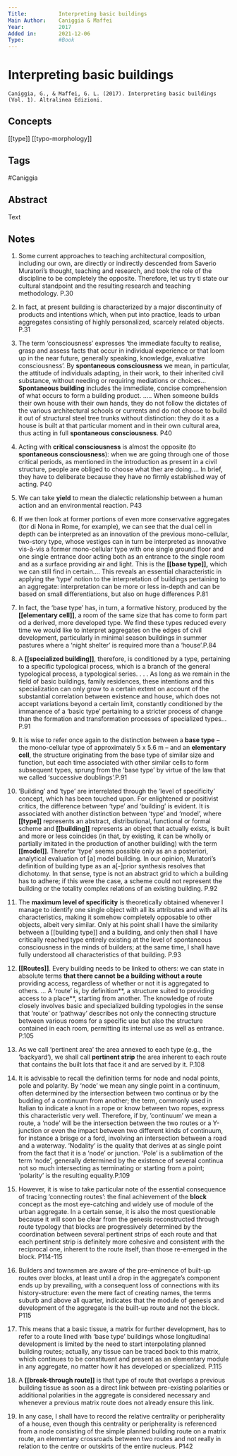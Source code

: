 ```yaml
---
Title: 			Interpreting basic buildings
Main Author:	Caniggia & Maffei
Year:			2017
Added in:		2021-12-06
Type:			#Book
---
```

# Interpreting basic buildings 
`Caniggia, G., & Maffei, G. L. (2017). Interpreting basic buildings (Vol. 1). Altralinea Edizioni.` 

## Concepts
[[type]]
[[typo-morphology]]
## Tags
#Caniggia

## Abstract
Text
## Notes
1. Some current approaches to teaching architectural composition, including our own, are directly or indirectly descended from Saverio Muratori’s thought, teaching and research, and took the role of the discipline to be completely the opposite. Therefore, let us try ti state our cultural standpoint and the resulting research and teaching methodology. P.30

2. In fact, at present building is characterized by a major discontinuity of products and intentions which, when put into practice, leads to urban aggregates consisting of highly personalized, scarcely related objects. P.31

3. The term ‘consciousness’ expresses ‘the immediate faculty to realise, grasp and assess facts that occur in individual experience or that loom up in the near future, generally speaking, knowledge, evaluative consciousness’. By **spontaneous consciousness** we mean, in particular, the attitude of individuals adapting, in their work, to their inherited civil substance, without needing or requiring mediations or choices… **Spontaneous building** includes the immediate, concise comprehension of what occurs to form a building product. ….. When someone builds their own house with their own hands, they do not follow the dictates of the various architectural schools or currents and do not choose to build it out of structural steel tree trunks without distinction: they do it as a house is built at that particular moment and in their own cultural area, thus acting in full **spontaneous consciousness**. P40

4. Acting with **critical consciousness** is almost the opposite (to **spontaneous consciousness**): when we are going through one of those critical periods, as mentioned in the introduction as present in a civil structure, people are obliged to choose what ther are doing…. In brief, they have to deliberate because they have no firmly established way of acting. P40

5. We can take **yield** to mean the dialectic relationship between a human action and an environmental reaction. P43

6. If we then look at former portions of even more conservative aggregates (tor di Nona in Rome, for example), we can see that the dual cell in depth can be interpreted as an innovation of the previous mono-cellular, two-story type, whose vestiges can in turn be interpreted as innovative vis-à-vis a former mono-cellular type with one single ground floor and one single entrance door acting both as an entrance to the single room and as a surface providing air and light. This is the **[[base type]],** which we can still find in certain…. This reveals an essential characteristic in applying the ‘type’ notion to the interpretation of buildings pertaining to an aggregate: interpretation can be more or less in-depth and can be based on small differentiations, but also on huge differences P.81

7. In fact, the ‘base type’ has, in turn, a formative history, produced by the **[[elementary cell]]**, a room of the same size that has come to form part od a derived, more developed type. We find these types reduced every time we would like to interpret aggregates on the edges of civil development, particularly in minimal season buildings in summer pastures where a ‘night shelter’ is required more than a ‘house’.P.84

8. A **[[specialized building]]**, therefore, is conditioned by a type, pertaining to a specific typological process, which is a branch of the general typological process, a typological series. . . . As long as we remain in the field of basic buildings, family residences, these intentions and this specialization can only grow to a certain extent on account of the substantial correlation between existence and house, which does not accept variations beyond a certain limit, constantly conditioned by the immanence of a ‘basic type’ pertaining to a stricter process of change than the formation and transformation processes of specialized types… P.91

9. It is wise to refer once again to the distinction between a **base type** – the mono-cellular type of approximately 5 x 5.6 m – and an **elementary cell**, the structure originating from the base type of similar size and function, but each time associated with other similar cells to form subsequent types, sprung from the ‘base type’ by virtue of the law that we called ‘successive doublings’.P.91

10. ‘Building’ and ‘type’ are interrelated through the ‘level of specificity’ concept, which has been touched upon. For enlightened or positivist critics, the difference between ‘type’ and ‘building’ is evident. It is associated with another distinction between ‘type’ and ‘model’, where **[[type]]** represents an abstract, distributional, functional or formal scheme and **[[building]]** represents an object that actually exists, is built and more or less coincides (in that, by existing, it can be wholly or partially imitated in the production of another building) with the term **[[model]]**. Therefor ‘type’ seems possible only as an a posteriori, analytical evaluation of [a] model building. In our opinion, Muratori’s definition of building type as an a[-]prior synthesis resolves that dichotomy. In that sense, type is not an abstract grid to which a building has to adhere; if this were the case, a scheme could not represent the building or the totality complex relations of an existing building. P.92

11. The **maximum level of specificity** is theoretically obtained whenever I manage to identify one single object with all its attributes and with all its characteristics, making it somehow completely opposable to other objects, albeit very similar. Only at his point shall I have the similarity between a [[building type]] and a building, and only then shall I have critically reached type entirely existing at the level of spontaneous consciousness in the minds of builders; at the same time, I shall have fully understood all characteristics of that building. P.93

12. **[[Routes]]**. Every building needs to be linked to others: we can state in absolute terms **that there cannot be a building without a route** providing access, regardless of whether or not it is aggregated to others. … A ‘route’ is, by definition**, a structure suited to providing access to a place**, starting from another. The knowledge of route closely involves basic and specialized building typologies in the sense that ‘route’ or ‘pathway’ describes not only the connecting structure between various rooms for a specific use but also the structure contained in each room, permitting its internal use as well as entrance. P.105

13. As we call ‘pertinent area’ the area annexed to each type (e.g., the ‘backyard’), we shall call **pertinent strip** the area inherent to each route that contains the built lots that face it and are served by it. P.108

14. It is advisable to recall the definition terms for node and nodal points, pole and polarity. By ‘node’ we mean any single point in a continuum, often determined by the intersection between two continua or by the budding of a continuum from another; the term, commonly used in Italian to indicate a knot in a rope or know between two ropes, express this characteristic very well. Therefore, if by, ’continuum’ we mean a route, a ‘node’ will be the intersection between the two routes or a Y-junction or even the impact between two different kinds of continuum, for instance a brisge or a ford, involving an intersection between a road and a waterway. ‘Nodality’ is the quality that derives at as single point from the fact that it is a ‘node’ or junction. ‘Pole’ is a sublimation of the term ‘node’, generally determined by the existence of several continua not so much intersecting as terminating or starting from a point; ‘polarity’ is the resulting equality.P.109

15. However, it is wise to take particular note of the essential consequence of tracing ‘connecting routes’: the final achievement of the **block** concept as the most eye-catching and widely use of module of the urban aggregate. In a certain sense, it is also the most questionable because it will soon be clear from the genesis reconstructed through route typology that blocks are progressively determined by the coordination between several pertinent strips of each route and that each pertinent strip is definitely more cohesive and consistent with the reciprocal one, inherent to the route itself, than those re-emerged in the block. P114-115

16. Builders and townsmen are aware of the pre-eminence of built-up routes over blocks, at least until a drop in the aggregate’s component ends up by prevailing, with a consequent loss of connections with its history-structure: even the mere fact of creating names, the terms suburb and above all quarter, indicates that the module of genesis and development of the aggregate is the built-up route and not the block. P115

17. This means that a basic tissue, a matrix for further development, has to refer to a route lined with ‘base type’ buildings whose longitudinal development is limited by the need to start interpolating planned building routes; actually, any tissue can be traced back to this matrix, which continues to be constituent and present as an elementary module in any aggregate, no matter how it has developed or specialized. P.115

18. A **[[break-through route]]** is that type of route that overlaps a previous building tissue as soon as a direct link between pre-existing polarities or additional polarities in the aggregate is considered necessary and whenever a previous matrix route does not already ensure this link.

19. In any case, I shall have to record the relative centrality or peripherality of a house, even though this centrality or peripherality is referenced from a node consisting of the simple planned building route on a matrix route, an elementary crossroads between two routes and not really in relation to the centre or outskirts of the entire nucleus. P142
